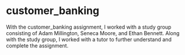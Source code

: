 # customer_banking
With the customer_banking assignment, I worked with a study group consisting of 
Adam Millington, Seneca Moore, and Ethan Bennett.  Along with the study group, I 
worked with a tutor to further understand and complete the assignment.